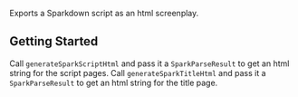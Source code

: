 Exports a Sparkdown script as an html screenplay.

## Getting Started

Call `generateSparkScriptHtml` and pass it a `SparkParseResult` to get an html string for the script pages.
Call `generateSparkTitleHtml` and pass it a `SparkParseResult` to get an html string for the title page.
